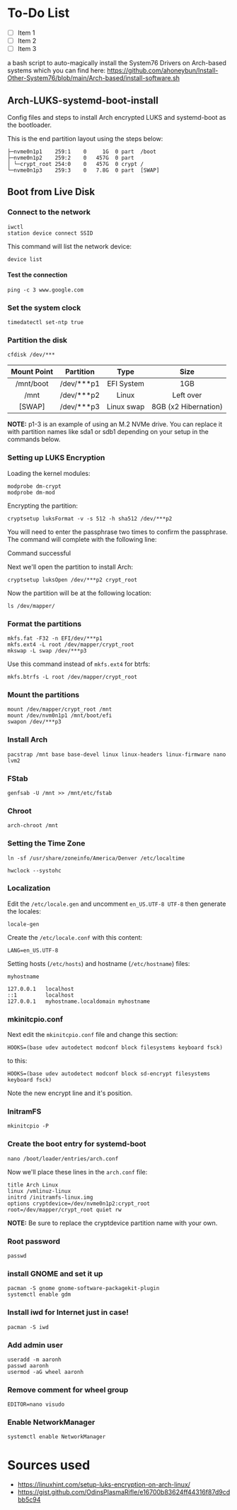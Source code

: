 # To-Do List
- [ ] Item 1
- [ ] Item 2
- [ ] Item 3

a bash script to auto-magically install the System76 Drivers on Arch-based systems which you can find here: https://github.com/ahoneybun/Install-Other-System76/blob/main/Arch-based/install-software.sh

## Arch-LUKS-systemd-boot-install
Config files and steps to install Arch encrypted LUKS and systemd-boot as the bootloader.

This is the end partition layout using the steps below:

```nvme0n1        259:0    0 465.8G  0 disk  
├─nvme0n1p1    259:1    0     1G  0 part  /boot
├─nvme0n1p2    259:2    0   457G  0 part  
│ └─crypt_root 254:0    0   457G  0 crypt /
└─nvme0n1p3    259:3    0   7.8G  0 part  [SWAP]
```

## Boot from Live Disk

### Connect to the network

```
iwctl
station device connect SSID
```

This command will list the network device:

```
device list
```

#### Test the connection

```
ping -c 3 www.google.com
```

### Set the system clock

```
timedatectl set-ntp true
```

### Partition the disk

```
cfdisk /dev/***
```

| Mount Point | Partition  | Type       | Size                 |
|:-----------:|:----------:|:----------:|:--------------------:|
| /mnt/boot   | /dev/***p1 | EFI System | 1GB                  |
| /mnt        | /dev/***p2 | Linux      | Left over            |
| [SWAP]      | /dev/***p3 | Linux swap | 8GB (x2 Hibernation) |

**NOTE:**
p1-3 is an example of using an M.2 NVMe drive. You can replace it with partition names like sda1 or sdb1 depending on your setup in the commands below.

### Setting up LUKS Encryption

Loading the kernel modules:

```
modprobe dm-crypt
modprobe dm-mod
```

Encrypting the partition:

```
cryptsetup luksFormat -v -s 512 -h sha512 /dev/***p2
```

You will need to enter the passphrase two times to confirm the passphrase. The command will complete with the following line:

Command successful

Next we'll open the partition to install Arch:

```
cryptsetup luksOpen /dev/***p2 crypt_root
```

Now the partition will be at the following location:

```
ls /dev/mapper/
```

### Format the partitions

```
mkfs.fat -F32 -n EFI/dev/***p1
mkfs.ext4 -L root /dev/mapper/crypt_root
mkswap -L swap /dev/***p3
```

Use this command instead of `mkfs.ext4` for btrfs:

```
mkfs.btrfs -L root /dev/mapper/crypt_root
```

### Mount the partitions

```
mount /dev/mapper/crypt_root /mnt
mount /dev/nvm0n1p1 /mnt/boot/efi
swapon /dev/***p3
```

### Install Arch

```
pacstrap /mnt base base-devel linux linux-headers linux-firmware nano lvm2
```

### FStab 

```
genfsab -U /mnt >> /mnt/etc/fstab
```

### Chroot

```
arch-chroot /mnt
```

### Setting the Time Zone

```
ln -sf /usr/share/zoneinfo/America/Denver /etc/localtime
```

```
hwclock --systohc
```

### Localization

Edit the `/etc/locale.gen` and uncomment `en_US.UTF-8 UTF-8` then generate the locales:

```
locale-gen
```

Create the `/etc/locale.conf` with this content:

```
LANG=en_US.UTF-8
```

Setting hosts (`/etc/hosts`) and hostname (`/etc/hostname`) files:

```
myhostname
```

```
127.0.0.1   localhost
::1         localhost
127.0.0.1   myhostname.localdomain myhostname
```

### mkinitcpio.conf

Next edit the `mkinitcpio.conf` file and change this section:

```
HOOKS=(base udev autodetect modconf block filesystems keyboard fsck)
```

to this:

```
HOOKS=(base udev autodetect modconf block sd-encrypt filesystems keyboard fsck)
```

Note the new encrypt line and it's position.

### InitramFS

```
mkinitcpio -P
```

### Create the boot entry for systemd-boot

```
nano /boot/loader/entries/arch.conf
```

Now we'll place these lines in the `arch.conf` file:

```
title Arch Linux
linux /vmlinuz-linux
initrd /initramfs-linux.img
options cryptdevice=/dev/nvme0n1p2:crypt_root root=/dev/mapper/crypt_root quiet rw
```

**NOTE:**
Be sure to replace the cryptdevice partition name with your own.

### Root password

```
passwd
```

### install GNOME and set it up

```
pacman -S gnome gnome-software-packagekit-plugin
systemctl enable gdm
```

### Install iwd for Internet just in case!

```
pacman -S iwd
```

### Add admin user

```
useradd -m aaronh
passwd aaronh
usermod -aG wheel aaronh
```

### Remove comment for wheel group

```
EDITOR=nano visudo
```

### Enable NetworkManager

```
systemctl enable NetworkManager
```

# Sources used
- https://linuxhint.com/setup-luks-encryption-on-arch-linux/
- https://gist.github.com/OdinsPlasmaRifle/e16700b83624ff44316f87d9cdbb5c94
